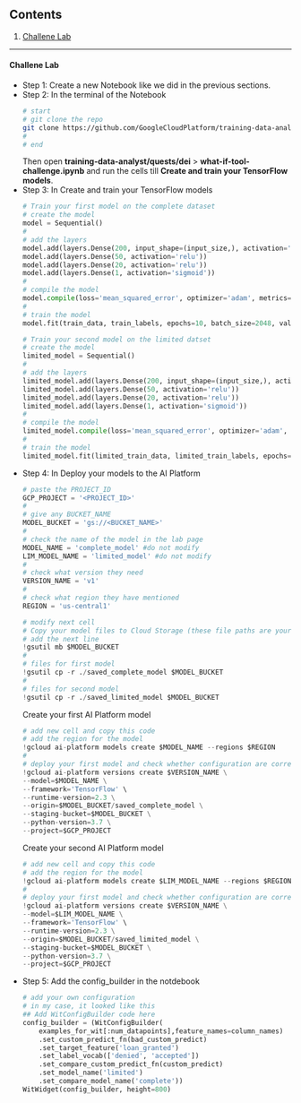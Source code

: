 ## Contents
1. [Challene Lab](#Challene%20Lab)
---
#### Challene Lab
- Step 1: Create a new Notebook like we did in the previous sections.
- Step 2: In the terminal of the Notebook
	```bash
	# start
	# git clone the repo
	git clone https://github.com/GoogleCloudPlatform/training-data-analyst
	#
	# end
	
	```
	Then open __training-data-analyst/quests/dei__ > __what-if-tool-challenge.ipynb__ and run the cells till __Create and train your TensorFlow models__.
- Step 3: In Create and train your TensorFlow models
	```py
	# Train your first model on the complete dataset
	# create the model
	model = Sequential()
	#
	# add the layers
	model.add(layers.Dense(200, input_shape=(input_size,), activation='relu'))
	model.add(layers.Dense(50, activation='relu'))
	model.add(layers.Dense(20, activation='relu'))
	model.add(layers.Dense(1, activation='sigmoid'))
	#
	# compile the model
	model.compile(loss='mean_squared_error', optimizer='adam', metrics=['accuracy'])
	#
	# train the model
	model.fit(train_data, train_labels, epochs=10, batch_size=2048, validation_split=0.1)
	```
	```py
	# Train your second model on the limited datset
	# create the model
	limited_model = Sequential()
	#
	# add the layers
	limited_model.add(layers.Dense(200, input_shape=(input_size,), activation='relu'))
	limited_model.add(layers.Dense(50, activation='relu'))
	limited_model.add(layers.Dense(20, activation='relu'))
	limited_model.add(layers.Dense(1, activation='sigmoid'))
	#
	# compile the model
	limited_model.compile(loss='mean_squared_error', optimizer='adam', metrics=['accuracy'])
	#
	# train the model
	limited_model.fit(limited_train_data, limited_train_labels, epochs=10, batch_size=2048, validation_split=0.1)
	```
- Step 4: In Deploy your models to the AI Platform
	```py
	# paste the PROJECT_ID
	GCP_PROJECT = '<PROJECT_ID>'
	#
	# give any BUCKET_NAME
	MODEL_BUCKET = 'gs://<BUCKET_NAME>'
	#
	# check the name of the model in the lab page
	MODEL_NAME = 'complete_model' #do not modify
	LIM_MODEL_NAME = 'limited_model' #do not modify
	#
	# check what version they need
	VERSION_NAME = 'v1'
	#
	# check what region they have mentioned
	REGION = 'us-central1'
	```
	```py
	# modify next cell
	# Copy your model files to Cloud Storage (these file paths are your 'origin' for the AI Platform Model)
	# add the next line
	!gsutil mb $MODEL_BUCKET
	#
	# files for first model
	!gsutil cp -r ./saved_complete_model $MODEL_BUCKET
	#
	# files for second model
	!gsutil cp -r ./saved_limited_model $MODEL_BUCKET
	```
	Create your first AI Platform model
	```py
	# add new cell and copy this code
	# add the region for the model
	!gcloud ai-platform models create $MODEL_NAME --regions $REGION
	#
	# deploy your first model and check whether configuration are correct according to what is mentioned in the lab page
	!gcloud ai-platform versions create $VERSION_NAME \
	--model=$MODEL_NAME \
	--framework='TensorFlow' \
	--runtime-version=2.3 \
	--origin=$MODEL_BUCKET/saved_complete_model \
	--staging-bucket=$MODEL_BUCKET \
	--python-version=3.7 \
	--project=$GCP_PROJECT
	```
	Create your second AI Platform model
	```py
	# add new cell and copy this code
	# add the region for the model
	!gcloud ai-platform models create $LIM_MODEL_NAME --regions $REGION
	#
	# deploy your first model and check whether configuration are correct according to what is mentioned in the lab page
	!gcloud ai-platform versions create $VERSION_NAME \
	--model=$LIM_MODEL_NAME \
	--framework='TensorFlow' \
	--runtime-version=2.3 \
	--origin=$MODEL_BUCKET/saved_limited_model \
	--staging-bucket=$MODEL_BUCKET \
	--python-version=3.7 \
	--project=$GCP_PROJECT
	```
- Step 5: Add the config_builder in the notdebook
	```py
	# add your own configuration
	# in my case, it looked like this
	## Add WitConfigBuilder code here
	config_builder = (WitConfigBuilder(
		examples_for_wit[:num_datapoints],feature_names=column_names)
		.set_custom_predict_fn(bad_custom_predict)
		.set_target_feature('loan_granted')
		.set_label_vocab(['denied', 'accepted'])
		.set_compare_custom_predict_fn(custom_predict)
		.set_model_name('limited')
		.set_compare_model_name('complete'))
	WitWidget(config_builder, height=800)
	```


